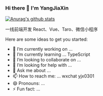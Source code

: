 ### Hi there 👋 I'm YangJiaXin
[![Anurag's github stats](https://github-readme-stats.vercel.app/api?username=endless-z)](https://github.com/anuraghazra/github-readme-stats?theme=dark)

一线前端开发 React、Vue、Taro、微信小程序

Here are some ideas to get you started:

- 🔭 I’m currently working on ... 
- 🌱 I’m currently learning ... TypeScript
- 👯 I’m looking to collaborate on ...
- 🤔 I’m looking for help with ...
- 💬 Ask me about ... 
- 📫 How to reach me: ... wxchat yjx0301
- 😄 Pronouns: ... 
- ⚡ Fun fact: ...

